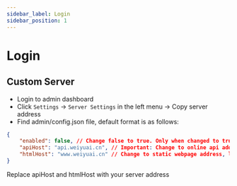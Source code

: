 ```yaml
---
sidebar_label: Login
sidebar_position: 1
---
```


# Login

## Custom Server

- Login to admin dashboard
- Click `Settings` -> `Server Settings` in the left menu -> Copy server address
- Find admin/config.json file, default format is as follows:

```json
{
    "enabled": false, // Change false to true. Only when changed to true, the apiHost and htmlHost below will take effect
    "apiHost": "api.weiyuai.cn", // Important: Change to online api address, like: api.example.com, cannot start with http
    "htmlHost": "www.weiyuai.cn" // Change to static webpage address, like: www.example.com, cannot start with http
}
```

Replace apiHost and htmlHost with your server address
